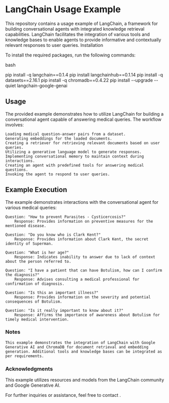 # LangChain Usage Example

This repository contains a usage example of LangChain, a framework for building conversational agents with integrated knowledge retrieval capabilities. LangChain facilitates the integration of various tools and knowledge bases to enable agents to provide informative and contextually relevant responses to user queries.
Installation

To install the required packages, run the following commands:

bash

pip install -q langchain==0.1.4
pip install langchainhub==0.1.14
pip install -q datasets==2.16.1
pip install -q chromadb==0.4.22
pip install --upgrade --quiet langchain-google-genai

## Usage

The provided example demonstrates how to utilize LangChain for building a conversational agent capable of answering medical queries. The workflow involves:

    Loading medical question-answer pairs from a dataset.
    Generating embeddings for the loaded documents.
    Creating a retriever for retrieving relevant documents based on user queries.
    Utilizing a generative language model to generate responses.
    Implementing conversational memory to maintain context during interactions.
    Creating an agent with predefined tools for answering medical questions.
    Invoking the agent to respond to user queries.

## Example Execution

The example demonstrates interactions with the conversational agent for various medical queries:

    Question: "How to prevent Parasites - Cysticercosis?"
        Response: Provides information on preventive measures for the mentioned disease.

    Question: "Do you know who is Clark Kent?"
        Response: Provides information about Clark Kent, the secret identity of Superman.

    Question: "What is her age?"
        Response: Indicates inability to answer due to lack of context about the person referred to.

    Question: "I have a patient that can have Botulism, how can I confirm the diagnosis?"
        Response: Advises consulting a medical professional for confirmation of diagnosis.

    Question: "Is this an important illness?"
        Response: Provides information on the severity and potential consequences of Botulism.

    Question: "Is it really important to know about it?"
        Response: Affirms the importance of awareness about Botulism for timely medical intervention.

### Notes

    This example demonstrates the integration of LangChain with Google Generative AI and ChromaDB for document retrieval and embedding generation. Additional tools and knowledge bases can be integrated as per requirements.

### Acknowledgments

This example utilizes resources and models from the LangChain community and Google Generative AI.

For further inquiries or assistance, feel free to contact .